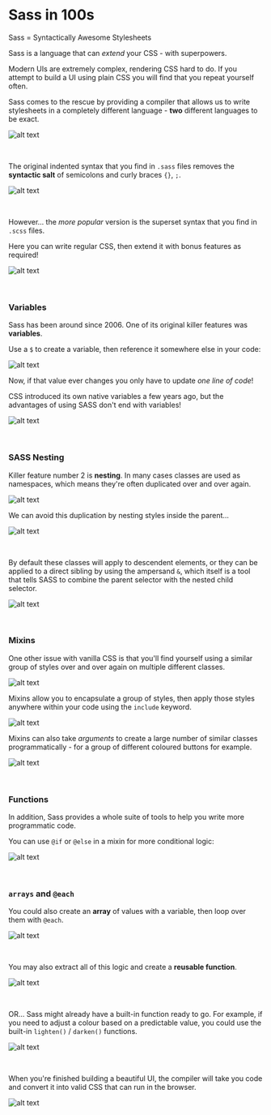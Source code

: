# Sass in 100s

Sass = Syntactically Awesome Stylesheets

Sass is a language that can *extend* your CSS - with superpowers. 

Modern UIs are extremely complex, rendering CSS hard to do. If you attempt to build a UI using plain CSS you will find that you repeat yourself often.

Sass comes to the rescue by providing a compiler that allows us to write stylesheets in a completely different language - **two** different languages to be exact.

![alt text](images/{46B949DD-3B69-4244-A19F-E427383307E8}.png)

<br>

The original indented syntax that you find in `.sass` files removes the **syntactic salt** of semicolons and curly braces `{}`, `;`.

![alt text](images/{58CEA0BB-CE75-4570-B5C8-FC3DD3FD531F}.png)

<br>

However... the *more popular* version is the superset syntax that you find in `.scss` files.   

Here you can write regular CSS, then extend it with bonus features as required! 

![alt text](images/{CB964A74-EEEB-471E-A7D7-3F81DBBA0E4F}.png)

<br>


### Variables

Sass has been around since 2006. One of its original killer features was **variables**.

Use a `$` to create a variable, then reference it somewhere else in your code: 

![alt text](images/{95FA60B0-0D0F-4D38-BDE7-87B86E65D319}.png)

Now, if that value ever changes you only have to update *one line of code*!

CSS introduced its own native variables a few years ago, but the advantages of using SASS don't end with variables! 

![alt text](images/{19B7611F-909D-47AB-AE5D-A308EE2D581F}.png)

<br>

### SASS Nesting

Killer feature number 2 is **nesting**. In many cases classes are used as namespaces, which means they're often duplicated over and over again. 

![alt text](images/{D5F3DAFD-4D68-4D39-8307-77AA549651FB}.png)

We can avoid this duplication by nesting styles inside the parent...

![alt text](images/{9FF7FDDC-4C9F-4324-B848-D2D57E39777B}.png)

<br>

By default these classes will apply to descendent elements, or they can be applied to a direct sibling by using the ampersand `&`, which itself is a tool that tells SASS to combine the parent selector with the nested child selector. 

![alt text](images/{FFAC0B25-027D-4B0C-B1D0-F267E1CA27F9}.png)

<br>

### Mixins

One other issue with vanilla CSS is that you'll find yourself using a similar group of styles over and over again on multiple different classes.

![alt text](images/{7B35F00C-4F90-4871-BEFC-18D3D7E6B7D8}.png)

Mixins allow you to encapsulate a group of styles, then apply those styles anywhere within your code using the `include` keyword.

![alt text](images/{66FDB226-EE90-4A95-8C6E-2BA300FF78C4}.png)

Mixins can also take *arguments* to create a large number of similar classes programmatically - for a group of different coloured buttons for example. 

![alt text](images/{4B45AD49-6F32-492C-AB47-985CF347B607}.png)

<br>

### Functions

In addition, Sass provides a whole suite of tools to help you write more programmatic code. 

You can use `@if` or `@else` in a mixin for more conditional logic:

![alt text](images/{C5A4E1C0-8B83-404A-AC12-5824A14E2288}.png)

<br>

### `arrays` and `@each`

You could also create an **array** of values with a variable, then loop over them with `@each`.

![alt text](images/{C4621B0F-95C2-48E7-9BE5-0A6508D84528}.png)

<br>

You may also extract all of this logic and create a **reusable function**.

![alt text](images/{6CB66B02-130C-4BDE-98E9-4756C06C22AB}.png)

<br>

OR... Sass might already have a built-in function ready to go. For example, if you need to adjust a colour based on a predictable value, you could use the built-in `lighten()` / `darken()` functions.

![alt text](images/{9D9CC3D3-0C5F-48B6-80DA-CD7ED1CE5589}.png)

<br>

When you're finished building a beautiful UI, the compiler will take you code and convert it into valid CSS that can run in the browser. 

![alt text](images/{46B949DD-3B69-4244-A19F-E427383307E8}.png)
